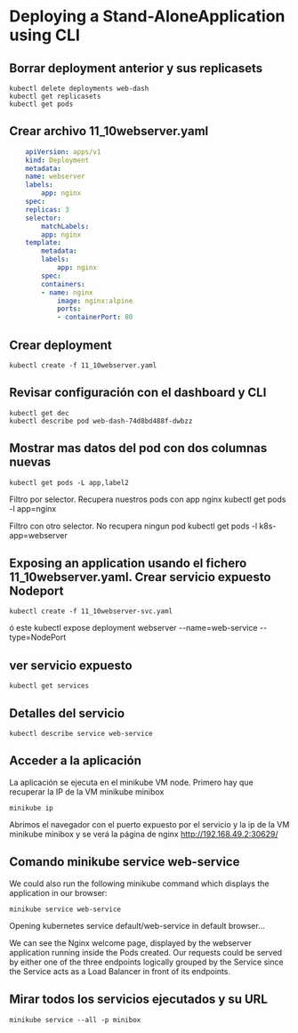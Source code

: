 # Deploying a Stand-AloneApplication using CLI

## Borrar deployment anterior y sus replicasets

    kubectl delete deployments web-dash
    kubectl get replicasets
    kubectl get pods

## Crear archivo 11_10webserver.yaml

``` yaml
    apiVersion: apps/v1
    kind: Deployment
    metadata:
    name: webserver
    labels:
        app: nginx
    spec:
    replicas: 3
    selector:
        matchLabels:
        app: nginx
    template:
        metadata:
        labels:
            app: nginx
        spec:
        containers:
        - name: nginx
            image: nginx:alpine
            ports:
            - containerPort: 80
```

## Crear deployment

    kubectl create -f 11_10webserver.yaml

## Revisar configuración con el dashboard y CLI

    kubectl get dec
    kubectl describe pod web-dash-74d8bd488f-dwbzz

## Mostrar mas datos del pod con dos columnas nuevas

    kubectl get pods -L app,label2

Filtro por selector. Recupera nuestros pods con app nginx
    kubectl get pods -l app=nginx

Filtro con otro selector. No recupera ningun pod
    kubectl get pods -l k8s-app=webserver

## Exposing an application usando el fichero 11_10webserver.yaml. Crear servicio expuesto Nodeport

    kubectl create -f 11_10webserver-svc.yaml
ó este
    kubectl expose deployment webserver --name=web-service --type=NodePort

## ver servicio expuesto

    kubectl get services

## Detalles del servicio

    kubectl describe service web-service

## Acceder a la aplicación

La aplicación se ejecuta en el minikube VM node. Primero hay que recuperar la IP de la VM minikube minibox

    minikube ip

Abrimos el navegador con el puerto expuesto por el servicio y la ip de la VM minikube minibox y se verá la página de nginx
    http://192.168.49.2:30629/

## Comando minikube service web-service

We could also run the following minikube command which displays the application in our browser:

    minikube service web-service

Opening kubernetes service default/web-service in default browser...

We can see the Nginx welcome page, displayed by the webserver application running inside the Pods created. Our requests could be served by either one of the three endpoints logically grouped by the Service since the Service acts as a Load Balancer in front of its endpoints.

## Mirar todos los servicios ejecutados y su URL

    minikube service --all -p minibox
